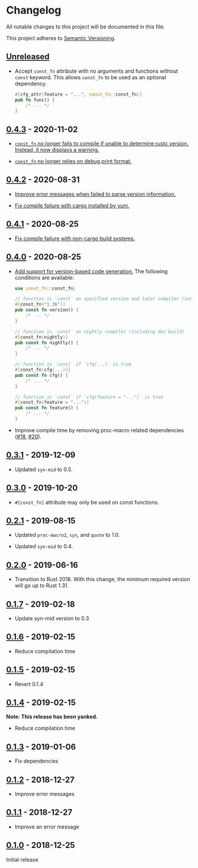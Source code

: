 # Changelog

All notable changes to this project will be documented in this file.

This project adheres to [Semantic Versioning](https://semver.org).

## [Unreleased]

* Accept `const_fn` attribute with no arguments and functions without `const` keyword.
  This allows `const_fn` to be used as an optional dependency.

  ```rust
  #[cfg_attr(feature = "...", const_fn::const_fn)]
  pub fn func() {
      /* ... */
  }
  ```

## [0.4.3] - 2020-11-02

* [`const_fn` no longer fails to compile if unable to determine rustc version. Instead, it now displays a warning.](https://github.com/taiki-e/const_fn/pull/31)

* [`const_fn` no longer relies on debug print format.](https://github.com/taiki-e/const_fn/pull/30)

## [0.4.2] - 2020-08-31

* [Improve error messages when failed to parse version information.](https://github.com/taiki-e/const_fn/pull/26)

* [Fix compile failure with cargo installed by yum.](https://github.com/taiki-e/const_fn/pull/26)

## [0.4.1] - 2020-08-25

* [Fix compile failure with non-cargo build systems.](https://github.com/taiki-e/const_fn/pull/23)

## [0.4.0] - 2020-08-25

* [Add support for version-based code generation.](https://github.com/taiki-e/const_fn/pull/17) The following conditions are available:

  ```rust
  use const_fn::const_fn;

  // function is `const` on specified version and later compiler (including beta and nightly)
  #[const_fn("1.36")]
  pub const fn version() {
      /* ... */
  }

  // function is `const` on nightly compiler (including dev build)
  #[const_fn(nightly)]
  pub const fn nightly() {
      /* ... */
  }

  // function is `const` if `cfg(...)` is true
  #[const_fn(cfg(...))]
  pub const fn cfg() {
      /* ... */
  }

  // function is `const` if `cfg(feature = "...")` is true
  #[const_fn(feature = "...")]
  pub const fn feature() {
      /* ... */
  }
  ```

* Improve compile time by removing proc-macro related dependencies ([#18](https://github.com/taiki-e/const_fn/pull/18), [#20](https://github.com/taiki-e/const_fn/pull/20)).

## [0.3.1] - 2019-12-09

* Updated `syn-mid` to 0.5.

## [0.3.0] - 2019-10-20

* `#[const_fn]` attribute may only be used on const functions.

## [0.2.1] - 2019-08-15

* Updated `proc-macro2`, `syn`, and `quote` to 1.0.

* Updated `syn-mid` to 0.4.

## [0.2.0] - 2019-06-16

* Transition to Rust 2018. With this change, the minimum required version will go up to Rust 1.31.

## [0.1.7] - 2019-02-18

* Update syn-mid version to 0.3

## [0.1.6] - 2019-02-15

* Reduce compilation time

## [0.1.5] - 2019-02-15

* Revert 0.1.4

## [0.1.4] - 2019-02-15

**Note: This release has been yanked.**

* Reduce compilation time

## [0.1.3] - 2019-01-06

* Fix dependencies

## [0.1.2] - 2018-12-27

* Improve error messages

## [0.1.1] - 2018-12-27

* Improve an error message

## [0.1.0] - 2018-12-25

Initial release

[Unreleased]: https://github.com/taiki-e/const_fn/compare/v0.4.3...HEAD
[0.4.3]: https://github.com/taiki-e/const_fn/compare/v0.4.2...v0.4.3
[0.4.2]: https://github.com/taiki-e/const_fn/compare/v0.4.1...v0.4.2
[0.4.1]: https://github.com/taiki-e/const_fn/compare/v0.4.0...v0.4.1
[0.4.0]: https://github.com/taiki-e/const_fn/compare/v0.3.1...v0.4.0
[0.3.1]: https://github.com/taiki-e/const_fn/compare/v0.3.0...v0.3.1
[0.3.0]: https://github.com/taiki-e/const_fn/compare/v0.2.1...v0.3.0
[0.2.1]: https://github.com/taiki-e/const_fn/compare/v0.2.0...v0.2.1
[0.2.0]: https://github.com/taiki-e/const_fn/compare/v0.1.7...v0.2.0
[0.1.7]: https://github.com/taiki-e/const_fn/compare/v0.1.6...v0.1.7
[0.1.6]: https://github.com/taiki-e/const_fn/compare/v0.1.5...v0.1.6
[0.1.5]: https://github.com/taiki-e/const_fn/compare/v0.1.4...v0.1.5
[0.1.4]: https://github.com/taiki-e/const_fn/compare/v0.1.3...v0.1.4
[0.1.3]: https://github.com/taiki-e/const_fn/compare/v0.1.2...v0.1.3
[0.1.2]: https://github.com/taiki-e/const_fn/compare/v0.1.1...v0.1.2
[0.1.1]: https://github.com/taiki-e/const_fn/compare/v0.1.0...v0.1.1
[0.1.0]: https://github.com/taiki-e/const_fn/releases/tag/v0.1.0
